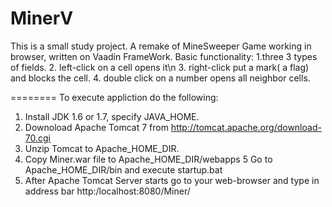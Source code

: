 MinerV
======
This is a small study project. A remake of MineSweeper Game working in browser, written on Vaadin FrameWork.
Basic functionality: 
1.three 3 types of fields.
2. left-click on a cell opens it\n
3. right-click put a mark( a flag) and blocks the cell.
4. double click on a number opens all neighbor cells.

========
To execute appliction do the following:
1. Install JDK 1.6 or 1.7, specify JAVA_HOME.
2. Downoload Apache Tomcat 7 from http://tomcat.apache.org/download-70.cgi
3. Unzip Tomcat to Apache_HOME_DIR.
4. Copy Miner.war file to Apache_HOME_DIR/webapps
5 Go to Apache_HOME_DIR/bin and execute startup.bat
6. After Apache Tomcat Server starts go to your web-browser and type in address bar http:/localhost:8080/Miner/
